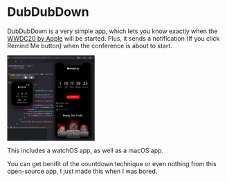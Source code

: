 # DubDubDown

DubDubDown is a very simple app, which lets you know exactly when the <a href="https://developer.apple.com/wwdc20/">WWDC20 by Apple<a/> will be started. Plus, it sends a notification (If you click Remind Me button) when the conference is about to start. 

<img src="Documentation/1.png" align="center" width="40%"></img>

This includes a watchOS app, as well as a macOS app. 

You can get benifit of the countdown technique or even nothing from this open-source app, I just made this when I was bored.
